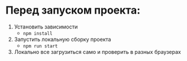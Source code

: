 # Перед запуском проекта:
1.  Установить зависимости
    - `npm install`
2.  Запустить локальную сборку проекта 
    - `npm run start`
3. Локально все загрузиться само и проверить в разных браузерах 

